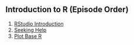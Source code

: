 
## Introduction to R (Episode Order)

1. [RStudio Introduction](http://htmlpreview.github.com/?https://github.com/mydatastory/r_intro_class/blob/master/_episodes_html/r_studio_intro.html)
2. [Seeking Help](http://htmlpreview.github.com/?https://github.com/mydatastory/r_intro_class/blob/master/_episodes_html/seeking_help.html) 
3. [Plot Base R](http://htmlpreview.github.com/?https://github.com/mydatastory/r_intro_class/blob/master/_episodes_html/plot_base_r.html)
